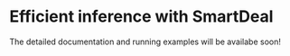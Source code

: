 # Efficient inference with SmartDeal

The detailed documentation and running examples will be availabe soon!
